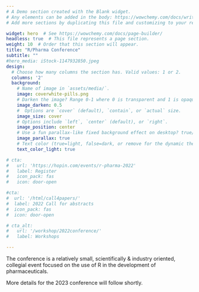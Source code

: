 ```yaml
---
# A Demo section created with the Blank widget.
# Any elements can be added in the body: https://wowchemy.com/docs/writing-markdown-latex/
# Add more sections by duplicating this file and customizing to your requirements.

widget: hero  # See https://wowchemy.com/docs/page-builder/
headless: true  # This file represents a page section.
weight: 10  # Order that this section will appear.
title: "R/Pharma Conference"
subtitle: ""
#hero_media: iStock-1147932850.jpeg
design:
  # Choose how many columns the section has. Valid values: 1 or 2.
  columns: '2'
  background:
    # Name of image in `assets/media/`.
    image: coverwhite-pills.png
    # Darken the image? Range 0-1 where 0 is transparent and 1 is opaque.
    image_darken: 0.5
    #  Options are `cover` (default), `contain`, or `actual` size.
    image_size: cover
    # Options include `left`, `center` (default), or `right`.
    image_position: center
    # Use a fun parallax-like fixed background effect on desktop? true/false
    image_parallax: true
    # Text color (true=light, false=dark, or remove for the dynamic theme color).
    text_color_light: true

# cta:
#   url: 'https://hopin.com/events/r-pharma-2022'
#   label: Register
#   icon_pack: fas
#   icon: door-open

#cta:
#  url: '/html/call4papers/'
#  label: 2022 Call for abstracts
#  icon_pack: fas
#  icon: door-open

# cta_alt:
#   url: '/workshop/2022conference/'
#   label: Workshops

---
```


The conference is a relatively small, scientifically &
industry oriented, collegial event focused on the use of R in the development of
pharmaceuticals.

More details for the 2023 conference will follow shortly.

